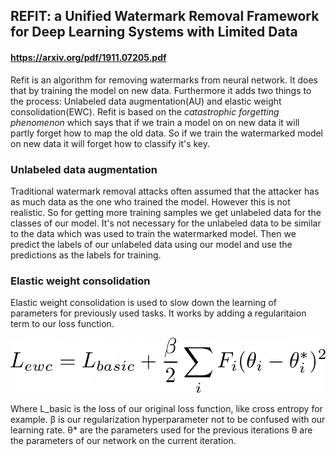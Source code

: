 ## REFIT: a Unified Watermark Removal Framework for Deep Learning Systems with Limited Data
#### https://arxiv.org/pdf/1911.07205.pdf

Refit is an algorithm for removing watermarks from neural network. It does that by training the model on new data. Furthermore it
adds two things to the process: Unlabeled data augmentation(AU) and elastic weight consolidation(EWC). Refit is based on the *catastrophic forgetting phenomenon*
which says that if we train a model on on new data it will partly forget how to map the old data. So if we train the watermarked model on new data it will forget
how to classify it's key.

### Unlabeled data augmentation

Traditional watermark removal attacks often assumed that the attacker has as much data as the one who trained the model. 
However this is not realistic. So for getting more training samples we get unlabeled data for the classes of our model.
It's not necessary for the unlabeled data to be similar to the data which was used to train the watermarked model. Then we predict
the labels of our unlabeled data using our model and use the predictions as the labels for training.

### Elastic weight consolidation

Elastic weight consolidation is used to slow down the learning of parameters for previously used tasks. It works by adding a regularitaion
term to our loss function.

![EWC formula](https://github.com/dunky11/ml-papers-demystified/blob/master/REFIT:-a-Unified-Watermark-Removal-Framework-for-Deep-Learning-Systems-with-Limited-Data/media/ewc.png)

Where L_basic is the loss of our original loss function, like cross entropy for example. β is our regularization hyperparameter not to be confused with our learning
rate. θ* are the parameters used for the previous iterations θ are the parameters of our network on the current iteration. 


